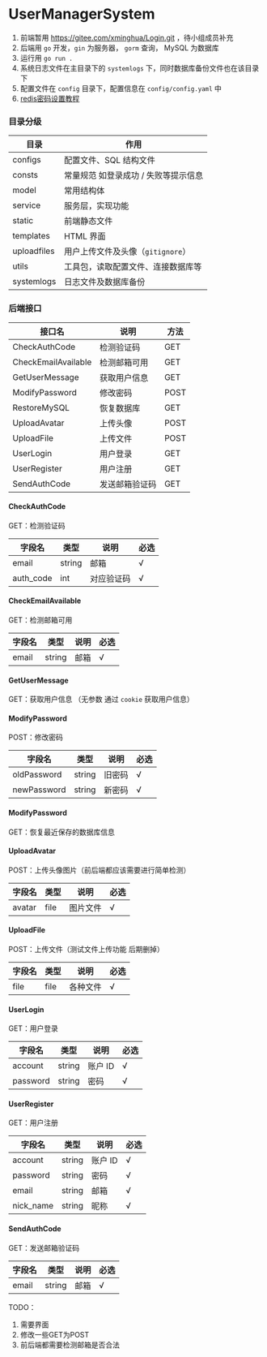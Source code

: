 # UserManagerSystem

1. 前端暂用 https://gitee.com/xminghua/Login.git ，待小组成员补充
2. 后端用 `go` 开发，`gin` 为服务器， `gorm` 查询， MySQL 为数据库
3. 运行用 `go run .`
4. 系统日志文件在主目录下的 `systemlogs` 下，同时数据库备份文件也在该目录下
5. 配置文件在 `config` 目录下，配置信息在 `config/config.yaml` 中
6. [redis密码设置教程](https://www.runoob.com/redis/redis-security.html)

### 目录分级

| 目录        | 作用                               |
| ----------- | ---------------------------------- |
| configs     | 配置文件、SQL 结构文件              |
| consts      | 常量规范 如登录成功 / 失败等提示信息 |
| model       | 常用结构体                         |
| service     | 服务层，实现功能                   |
| static      | 前端静态文件                       |
| templates   | HTML 界面                           |
| uploadfiles | 用户上传文件及头像（`gitignore`）    |
| utils       | 工具包，读取配置文件、连接数据库等 |
| systemlogs | 日志文件及数据库备份 |

### 后端接口

| 接口名              | 说明           | 方法 |
| ------------------- | -------------- | ---- |
| CheckAuthCode       | 检测验证码     | GET  |
| CheckEmailAvailable | 检测邮箱可用   | GET  |
| GetUserMessage      | 获取用户信息   | GET  |
| ModifyPassword      | 修改密码       | POST |
| RestoreMySQL        | 恢复数据库     | GET  |
| UploadAvatar        | 上传头像       | POST |
| UploadFile          | 上传文件       | POST |
| UserLogin           | 用户登录       | GET  |
| UserRegister        | 用户注册       | GET  |
| SendAuthCode        | 发送邮箱验证码 | GET  |

#### CheckAuthCode

GET：检测验证码

| 字段名    | 类型   | 说明       | 必选 |
| --------- | ------ | ---------- | ---- |
| email     | string | 邮箱       | √    |
| auth_code | int    | 对应验证码 | √    |

#### CheckEmailAvailable

GET：检测邮箱可用

| 字段名 | 类型   | 说明 | 必选 |
| ------ | ------ | ---- | ---- |
| email  | string | 邮箱 | √    |

#### GetUserMessage

GET：获取用户信息 （无参数 通过 `cookie` 获取用户信息）

#### ModifyPassword

POST：修改密码

| 字段名      | 类型   | 说明   | 必选 |
| ----------- | ------ | ------ | ---- |
| oldPassword | string | 旧密码 | √    |
| newPassword | string | 新密码 | √    |

#### ModifyPassword

GET：恢复最近保存的数据库信息

#### UploadAvatar

POST：上传头像图片（前后端都应该需要进行简单检测）

| 字段名 | 类型 | 说明     | 必选 |
| ------ | ---- | -------- | ---- |
| avatar | file | 图片文件 | √    |

#### UploadFile

POST：上传文件（测试文件上传功能 后期删掉）

| 字段名 | 类型 | 说明     | 必选 |
| ------ | ---- | -------- | ---- |
| file   | file | 各种文件 | √    |

#### UserLogin 

GET：用户登录 

| 字段名   | 类型   | 说明   | 必选 |
| -------- | ------ | ------ | ---- |
| account  | string | 账户 ID | √    |
| password | string | 密码   | √    |

#### UserRegister

GET：用户注册

| 字段名   | 类型   | 说明   | 必选 |
| -------- | ------ | ------ | ---- |
| account  | string | 账户 ID | √    |
| password | string | 密码   | √    |
| email    | string | 邮箱   | √    |
| nick_name | string | 昵称   | √    |

#### SendAuthCode

GET：发送邮箱验证码 

| 字段名 | 类型   | 说明 | 必选 |
| ------ | ------ | ---- | ---- |
| email  | string | 邮箱 | √    |

TODO：

1. 需要界面
2. 修改一些GET为POST
3. 前后端都需要检测邮箱是否合法
